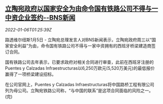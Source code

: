 <!--1641432663000-->
[立陶宛政府以国家安全为由命令国有铁路公司不得与一中资企业签约--BNS新闻](https://cn.reuters.com/article/lithuania-china-crbc-0106-idCNKBS2JG036)
------

<div><i>2022-01-06T01:25:39Z</i></div><p>路透维尔纽斯1月5日 - 立陶宛总理发言人对BNS新闻表示，立陶宛政府周三以“国家安全利益”为由，命令国有铁路公司不得与一家中资拥有的西班牙桥梁建造商签订合同。</p><p>国有铁路公司去年表示，已要求政府对相关合同进行审查，此前在西班牙注册的Puentes y Calzadas Infraestructuras以6,250万欧元(5,520万美元)的最低报价赢得了一项桥梁建设招标。</p><p>在公司官网上，Puentes y Calzadas Infraestructuras将中国路桥工程有限公司列为母公司。立陶宛铁路公司称，“与中国的联系”是这项合同面临的风险之一。(完)</p>
